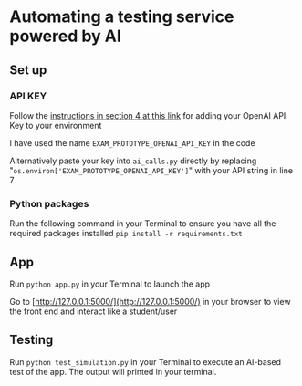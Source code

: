 # Automating a testing service powered by AI

## Set up

### API KEY
Follow the [instructions in section 4 at this link](https://help.openai.com/en/articles/5112595-best-practices-for-api-key-safety) for adding your OpenAI API Key to your environment 

I have used the name `EXAM_PROTOTYPE_OPENAI_API_KEY` in the code

Alternatively paste your key into `ai_calls.py` directly by replacing "`os.environ['EXAM_PROTOTYPE_OPENAI_API_KEY']`" with your API string in line 7


### Python packages
Run the following command in your Terminal to ensure you have all the required packages installed
```pip install -r requirements.txt```


## App
Run `python app.py` in your Terminal to launch the app

Go to [http://127.0.0.1:5000/](http://127.0.0.1:5000/) in your browser to view the front end and interact like a student/user


## Testing
Run `python test_simulation.py` in your Terminal to execute an AI-based test of the app. The output will printed in your terminal.
